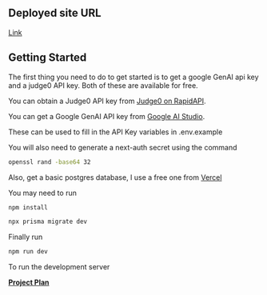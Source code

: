 ## Deployed site URL

[Link](https://clueless-nu.vercel.app/)

## Getting Started

The first thing you need to do to get started is to get a google GenAI api key and a judge0 API key. Both of these are available for free.

You can obtain a Judge0 API key from [Judge0 on RapidAPI](https://rapidapi.com/judge0-official/api/judge0-ce/).

You can get a Google GenAI API key from [Google AI Studio](https://aistudio.google.com/u/1/apikey/).

These can be used to fill in the API Key variables in .env.example

You will also need to generate a next-auth secret using the command

```bash
openssl rand -base64 32
```

Also, get a basic postgres database, I use a free one from [Vercel](https://vercel.com/)

You may need to run 

```bash
npm install
```

```bash
npx prisma migrate dev
```

Finally run
```bash
npm run dev
```
To run the development server

**[Project Plan](https://docs.google.com/document/d/1B2Hm8enXvcohJGuzSjPWdjvDlfEop8BRz_GVGimsBlg/edit?usp=sharing)**
